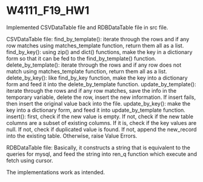 # W4111_F19_HW1
Implemented CSVDataTable file and RDBDataTable file in src file.

CSVDataTable file:
        find_by_template(): iterate through the rows and if any row matches using matches_template function, return them all as a list.
        find_by_key(): using zip() and dict() functions, make the key in a dictionary form so that it can be fed to the find_by_template() function.
        delete_by_template(): iterate through the rows and if any row does not match using matches_template function, return them all as a list.
        delete_by_key(): like find_by_key function, make the key into a dictionary form and feed it into the delete_by_template function.
        update_by_template(): iterate through the rows and if any row matches, save the info in the temporary variable, delete the row, insert the new information. If insert fails, then insert the original value back into the file.
        update_by_key(): make the key into a dictionary form, and feed it into update_by_template function.
        insert(): first, check if the new value is empty. If not, check if the new table columns are a subset of existing columns. If it is, check if the key values are null. If not, check if duplicated value is found. If not, append the new_record into the existing table. Otherwise, raise Value Errors.

RDBDataTable file:
        Basically, it constructs a string that is equivalent to the queries for mysql, and feed the string into ren_q function which execute and fetch using cursor.
    
The implementations work as intended.

